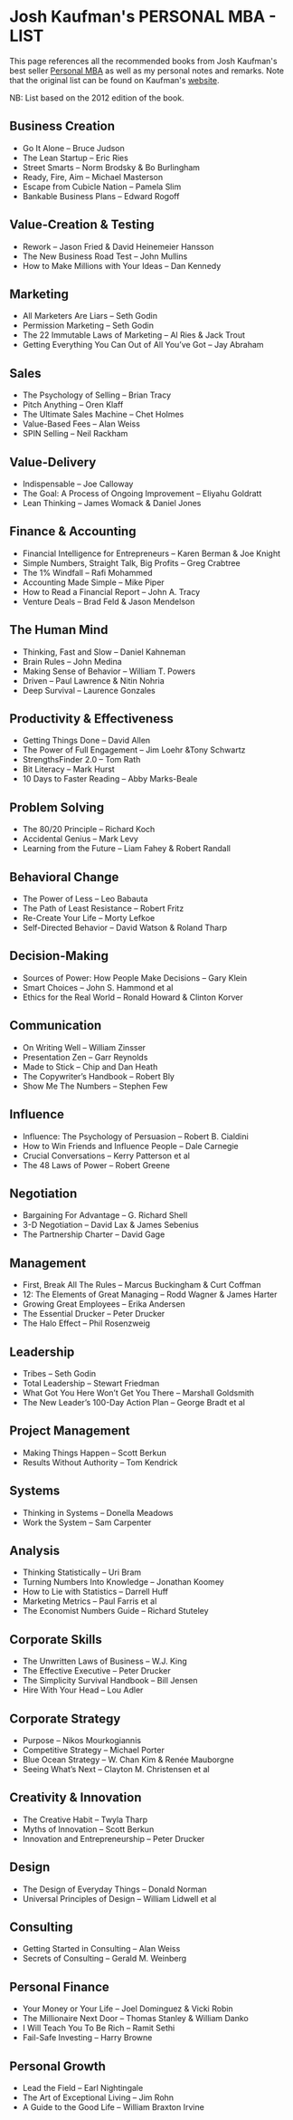 
Josh Kaufman's PERSONAL MBA - LIST
========

This page references all the recommended books from Josh Kaufman's best seller [Personal MBA](https://www.amazon.com/gp/product/B0046ECJ8M/, "Personal MBA") as well as my personal notes and remarks. Note that the original list can be found on Kaufman's [website](https://personalmba.com/best-business-books/).

NB: List based on the 2012 edition of the book.

## Business Creation ##
* Go It Alone – Bruce Judson
* The Lean Startup – Eric Ries
* Street Smarts – Norm Brodsky & Bo Burlingham
* Ready, Fire, Aim – Michael Masterson
* Escape from Cubicle Nation – Pamela Slim
* Bankable Business Plans – Edward Rogoff

## Value-Creation & Testing ##
* Rework – Jason Fried & David Heinemeier Hansson
* The New Business Road Test – John Mullins
* How to Make Millions with Your Ideas – Dan Kennedy

## Marketing ##
* All Marketers Are Liars – Seth Godin
* Permission Marketing – Seth Godin
* The 22 Immutable Laws of Marketing – Al Ries & Jack Trout
* Getting Everything You Can Out of All You’ve Got – Jay Abraham

## Sales ##
* The Psychology of Selling – Brian Tracy
* Pitch Anything – Oren Klaff
* The Ultimate Sales Machine – Chet Holmes
* Value-Based Fees – Alan Weiss
* SPIN Selling – Neil Rackham

## Value-Delivery ##
* Indispensable – Joe Calloway
* The Goal: A Process of Ongoing Improvement – Eliyahu Goldratt
* Lean Thinking – James Womack & Daniel Jones

## Finance & Accounting ##
* Financial Intelligence for Entrepreneurs – Karen Berman & Joe Knight
* Simple Numbers, Straight Talk, Big Profits – Greg Crabtree
* The 1% Windfall – Rafi Mohammed
* Accounting Made Simple – Mike Piper
* How to Read a Financial Report – John A. Tracy
* Venture Deals – Brad Feld & Jason Mendelson

## The Human Mind ##
* Thinking, Fast and Slow – Daniel Kahneman
* Brain Rules – John Medina
* Making Sense of Behavior – William T. Powers
* Driven – Paul Lawrence & Nitin Nohria
* Deep Survival – Laurence Gonzales

## Productivity & Effectiveness ##
* Getting Things Done – David Allen
* The Power of Full Engagement – Jim Loehr &Tony Schwartz
* StrengthsFinder 2.0 – Tom Rath
* Bit Literacy – Mark Hurst
* 10 Days to Faster Reading – Abby Marks-Beale

## Problem Solving ##
* The 80/20 Principle – Richard Koch
* Accidental Genius – Mark Levy
* Learning from the Future – Liam Fahey & Robert Randall

## Behavioral Change ##
* The Power of Less – Leo Babauta
* The Path of Least Resistance – Robert Fritz
* Re-Create Your Life – Morty Lefkoe
* Self-Directed Behavior – David Watson & Roland Tharp

## Decision-Making ##
* Sources of Power: How People Make Decisions – Gary Klein
* Smart Choices – John S. Hammond et al
* Ethics for the Real World – Ronald Howard & Clinton Korver

## Communication ##
* On Writing Well – William Zinsser
* Presentation Zen – Garr Reynolds
* Made to Stick – Chip and Dan Heath
* The Copywriter’s Handbook – Robert Bly
* Show Me The Numbers – Stephen Few

## Influence ##
* Influence: The Psychology of Persuasion – Robert B. Cialdini
* How to Win Friends and Influence People – Dale Carnegie
* Crucial Conversations – Kerry Patterson et al
* The 48 Laws of Power – Robert Greene

## Negotiation ##
* Bargaining For Advantage – G. Richard Shell
* 3-D Negotiation – David Lax & James Sebenius
* The Partnership Charter – David Gage

## Management ##
* First, Break All The Rules – Marcus Buckingham & Curt Coffman
* 12: The Elements of Great Managing – Rodd Wagner & James Harter
* Growing Great Employees – Erika Andersen
* The Essential Drucker – Peter Drucker
* The Halo Effect – Phil Rosenzweig

## Leadership ##
* Tribes – Seth Godin
* Total Leadership – Stewart Friedman
* What Got You Here Won’t Get You There – Marshall Goldsmith
* The New Leader’s 100-Day Action Plan – George Bradt et al

## Project Management ##
* Making Things Happen – Scott Berkun
* Results Without Authority – Tom Kendrick

## Systems ##
* Thinking in Systems – Donella Meadows
* Work the System – Sam Carpenter

## Analysis ##
* Thinking Statistically – Uri Bram
* Turning Numbers Into Knowledge – Jonathan Koomey
* How to Lie with Statistics – Darrell Huff
* Marketing Metrics – Paul Farris et al
* The Economist Numbers Guide – Richard Stuteley

## Corporate Skills ##
* The Unwritten Laws of Business – W.J. King
* The Effective Executive – Peter Drucker
* The Simplicity Survival Handbook – Bill Jensen
* Hire With Your Head – Lou Adler

## Corporate Strategy ##
* Purpose – Nikos Mourkogiannis
* Competitive Strategy – Michael Porter
* Blue Ocean Strategy – W. Chan Kim & Renée Mauborgne
* Seeing What’s Next – Clayton M. Christensen et al

## Creativity & Innovation ##
* The Creative Habit – Twyla Tharp
* Myths of Innovation – Scott Berkun
* Innovation and Entrepreneurship – Peter Drucker

## Design ##
* The Design of Everyday Things – Donald Norman
* Universal Principles of Design – William Lidwell et al

## Consulting ##
* Getting Started in Consulting – Alan Weiss
* Secrets of Consulting – Gerald M. Weinberg 

## Personal Finance ##
* Your Money or Your Life – Joel Dominguez & Vicki Robin
* The Millionaire Next Door – Thomas Stanley & William Danko
* I Will Teach You To Be Rich – Ramit Sethi
* Fail-Safe Investing – Harry Browne 

## Personal Growth ##
* Lead the Field – Earl Nightingale
* The Art of Exceptional Living – Jim Rohn
* A Guide to the Good Life – William Braxton Irvine
